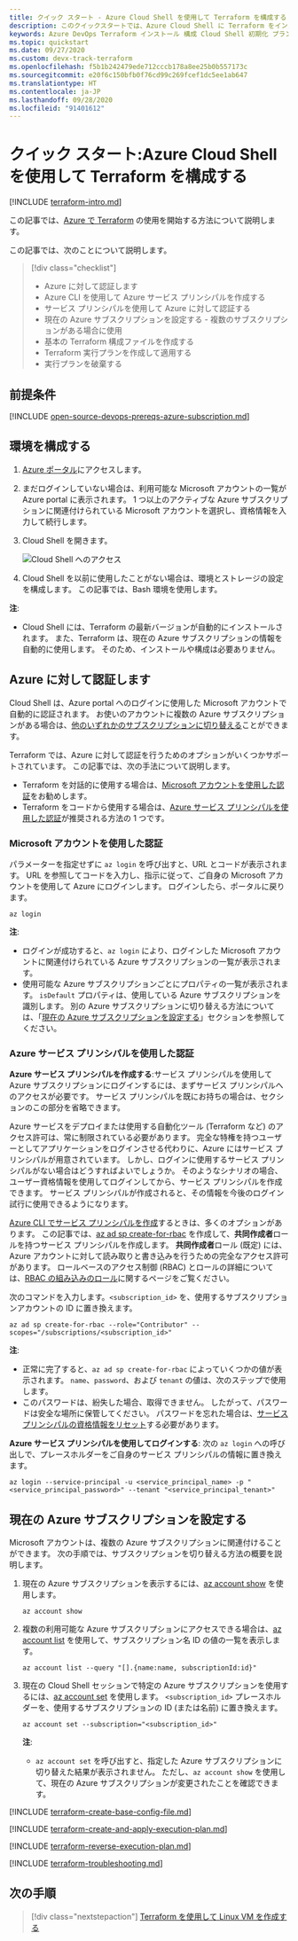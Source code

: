 ```yaml
---
title: クイック スタート - Azure Cloud Shell を使用して Terraform を構成する
description: このクイックスタートでは、Azure Cloud Shell に Terraform をインストールして構成する方法について説明します。
keywords: Azure DevOps Terraform インストール 構成 Cloud Shell 初期化 プラン 適用 実行 portal ログイン RBAC サービス プリンシパル 自動スクリプト
ms.topic: quickstart
ms.date: 09/27/2020
ms.custom: devx-track-terraform
ms.openlocfilehash: f5b1b242479ede712cccb178a8ee25b0b557173c
ms.sourcegitcommit: e20f6c150bfb0f76cd99c269fcef1dc5ee1ab647
ms.translationtype: HT
ms.contentlocale: ja-JP
ms.lasthandoff: 09/28/2020
ms.locfileid: "91401612"
---
```

# <a name="quickstart-configure-terraform-using-azure-cloud-shell"></a>クイック スタート:Azure Cloud Shell を使用して Terraform を構成する
 
[!INCLUDE [terraform-intro.md](includes/terraform-intro.md)]

この記事では、[Azure で Terraform](https://www.terraform.io/docs/providers/azurerm/index.html) の使用を開始する方法について説明します。

この記事では、次のことについて説明します。
> [!div class="checklist"]
> * Azure に対して認証します
> * Azure CLI を使用して Azure サービス プリンシパルを作成する
> * サービス プリンシパルを使用して Azure に対して認証する
> * 現在の Azure サブスクリプションを設定する - 複数のサブスクリプションがある場合に使用
> * 基本の Terraform 構成ファイルを作成する
> * Terraform 実行プランを作成して適用する
> * 実行プランを破棄する

## <a name="prerequisites"></a>前提条件

[!INCLUDE [open-source-devops-prereqs-azure-subscription.md](../includes/open-source-devops-prereqs-azure-subscription.md)]

## <a name="configure-your-environment"></a>環境を構成する

1. [Azure ポータル](https://portal.azure.com)にアクセスします。

1. まだログインしていない場合は、利用可能な Microsoft アカウントの一覧が Azure portal に表示されます。 1 つ以上のアクティブな Azure サブスクリプションに関連付けられている Microsoft アカウントを選択し、資格情報を入力して続行します。

1. Cloud Shell を開きます。

    ![Cloud Shell へのアクセス](media/install-configure/portal-cloud-shell.png)

1. Cloud Shell を以前に使用したことがない場合は、環境とストレージの設定を構成します。 この記事では、Bash 環境を使用します。

**注**:
- Cloud Shell には、Terraform の最新バージョンが自動的にインストールされます。 また、Terraform は、現在の Azure サブスクリプションの情報を自動的に使用します。 そのため、インストールや構成は必要ありません。

## <a name="authenticate-to-azure"></a>Azure に対して認証します

Cloud Shell は、Azure portal へのログインに使用した Microsoft アカウントで自動的に認証されます。 お使いのアカウントに複数の Azure サブスクリプションがある場合は、[他のいずれかのサブスクリプションに切り替える](#set-the-current-azure-subscription)ことができます。

Terraform では、Azure に対して認証を行うためのオプションがいくつかサポートされています。 この記事では、次の手法について説明します。

- Terraform を対話的に使用する場合は、[Microsoft アカウントを使用した認証](#authenticate-via-microsoft-account)をお勧めします。
- Terraform をコードから使用する場合は、[Azure サービス プリンシパルを使用した認証](#authenticate-via-azure-service-principal)が推奨される方法の 1 つです。

### <a name="authenticate-via-microsoft-account"></a>Microsoft アカウントを使用した認証

パラメーターを指定せずに `az login` を呼び出すと、URL とコードが表示されます。 URL を参照してコードを入力し、指示に従って、ご自身の Microsoft アカウントを使用して Azure にログインします。 ログインしたら、ポータルに戻ります。

```azurecli
az login
```

**注**:

- ログインが成功すると、`az login` により、ログインした Microsoft アカウントに関連付けられている Azure サブスクリプションの一覧が表示されます。
- 使用可能な Azure サブスクリプションごとにプロパティの一覧が表示されます。 `isDefault` プロパティは、使用している Azure サブスクリプションを識別します。 別の Azure サブスクリプションに切り替える方法については、「[現在の Azure サブスクリプションを設定する](#set-the-current-azure-subscription)」セクションを参照してください。

### <a name="authenticate-via-azure-service-principal"></a>Azure サービス プリンシパルを使用した認証

**Azure サービス プリンシパルを作成する**:サービス プリンシパルを使用して Azure サブスクリプションにログインするには、まずサービス プリンシパルへのアクセスが必要です。 サービス プリンシパルを既にお持ちの場合は、セクションのこの部分を省略できます。

Azure サービスをデプロイまたは使用する自動化ツール (Terraform など) のアクセス許可は、常に制限されている必要があります。 完全な特権を持つユーザーとしてアプリケーションをログインさせる代わりに、Azure にはサービス プリンシパルが用意されています。 しかし、ログインに使用するサービス プリンシパルがない場合はどうすればよいでしょうか。 そのようなシナリオの場合、ユーザー資格情報を使用してログインしてから、サービス プリンシパルを作成できます。 サービス プリンシパルが作成されると、その情報を今後のログイン試行に使用できるようになります。

[Azure CLI でサービス プリンシパルを作成](/cli/azure/create-an-azure-service-principal-azure-cli?)するときは、多くのオプションがあります。 この記事では、[az ad sp create-for-rbac](/cli/azure/ad/sp?#az-ad-sp-create-for-rbac) を作成して、**共同作成者**ロールを持つサービス プリンシパルを作成します。 **共同作成者**ロール (既定) には、Azure アカウントに対して読み取りと書き込みを行うための完全なアクセス許可があります。 ロールベースのアクセス制御 (RBAC) とロールの詳細については、[RBAC の組み込みのロール](/azure/active-directory/role-based-access-built-in-roles)に関するページをご覧ください。

次のコマンドを入力します。`<subscription_id>` を、使用するサブスクリプションアカウントの ID に置き換えます。

```azurecli
az ad sp create-for-rbac --role="Contributor" --scopes="/subscriptions/<subscription_id>"
```

**注**:

- 正常に完了すると、`az ad sp create-for-rbac` によっていくつかの値が表示されます。 `name`、`password`、および `tenant` の値は、次のステップで使用します。
- このパスワードは、紛失した場合、取得できません。 したがって、パスワードは安全な場所に保管してください。 パスワードを忘れた場合は、[サービス プリンシパルの資格情報をリセット](/cli/azure/create-an-azure-service-principal-azure-cli#reset-credentials)する必要があります。

**Azure サービス プリンシパルを使用してログインする**: 次の `az login` への呼び出しで、プレースホルダーをご自身のサービス プリンシパルの情報に置き換えます。

```azurecli
az login --service-principal -u <service_principal_name> -p "<service_principal_password>" --tenant "<service_principal_tenant>"
```

## <a name="set-the-current-azure-subscription"></a>現在の Azure サブスクリプションを設定する

Microsoft アカウントは、複数の Azure サブスクリプションに関連付けることができます。 次の手順では、サブスクリプションを切り替える方法の概要を説明します。

1. 現在の Azure サブスクリプションを表示するには、[az account show](/cli/azure/account#az-account-show) を使用します。

    ```azurecli
    az account show
    ```

1. 複数の利用可能な Azure サブスクリプションにアクセスできる場合は、[az account list](/cli/azure/account#az-account-list) を使用して、サブスクリプション名 ID の値の一覧を表示します。

    ```azurecli
    az account list --query "[].{name:name, subscriptionId:id}"
    ```

1. 現在の Cloud Shell セッションで特定の Azure サブスクリプションを使用するには、[az account set](/cli/azure/account#az-account-set) を使用します。 `<subscription_id>` プレースホルダーを、使用するサブスクリプションの ID (または名前) に置き換えます。

    ```azurecli
    az account set --subscription="<subscription_id>"
    ```

    **注**:

    - `az account set` を呼び出すと、指定した Azure サブスクリプションに切り替えた結果が表示されません。 ただし、`az account show` を使用して、現在の Azure サブスクリプションが変更されたことを確認できます。

[!INCLUDE [terraform-create-base-config-file.md](includes/terraform-create-base-config-file.md)]

[!INCLUDE [terraform-create-and-apply-execution-plan.md](includes/terraform-create-and-apply-execution-plan.md)]

[!INCLUDE [terraform-reverse-execution-plan.md](includes/terraform-reverse-execution-plan.md)]

[!INCLUDE [terraform-troubleshooting.md](includes/terraform-troubleshooting.md)]

## <a name="next-steps"></a>次の手順

> [!div class="nextstepaction"]
> [Terraform を使用して Linux VM を作成する](create-linux-virtual-machine-with-infrastructure.md)